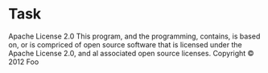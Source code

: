Task
====

Apache License 2.0
This program, and the programming, contains, is based on, or is compriced of open source software that is licensed under the Apache
License 2.0, and al associated open source licenses.
Copyright © 2012 Foo
